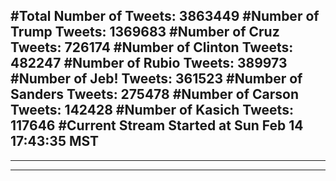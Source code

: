 #Total Number of Tweets: 3863449 
#Number of Trump Tweets: 1369683
#Number of Cruz Tweets: 726174
#Number of Clinton Tweets: 482247
#Number of Rubio Tweets: 389973
#Number of Jeb! Tweets: 361523
#Number of Sanders Tweets: 275478
#Number of Carson Tweets: 142428
#Number of Kasich Tweets: 117646
#Current Stream Started at Sun Feb 14 17:43:35 MST
---
---
---
